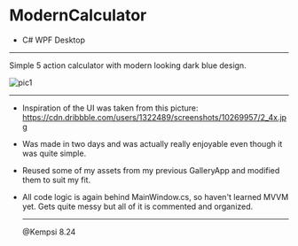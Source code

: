 # ModernCalculator
- C# WPF Desktop
_______________________________

Simple 5 action calculator with modern looking dark blue design.

![pic1](https://github.com/user-attachments/assets/ea3a6b3c-8d82-4067-90a5-2e95c43f8140)

_______________________________

- Inspiration of the UI was taken from this picture:
  https://cdn.dribbble.com/users/1322489/screenshots/10269957/2_4x.jpg

- Was made in two days and was actually really enjoyable even though it was quite simple.
- Reused some of my assets from my previous GalleryApp and modified them to suit my fit.

- All code logic is again behind MainWindow.cs, so haven't learned MVVM yet.
  Gets quite messy but all of it is commented and organized.

  _______________________________
  
  @Kempsi 8.24
